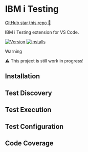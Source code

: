 # IBM i Testing

[GitHub star this repo 🌟](https://github.com/IBM/vscode-ibmi-testing)

<!-- <img src="./icon.png" align="right" width="128" height="128"> -->

IBM i Testing extension for VS Code.

[![Version](https://img.shields.io/visual-studio-marketplace/v/IBM.vscode-ibmi-testing)](https://marketplace.visualstudio.com/items?itemName=IBM.vscode-ibmi-testing)
[![Installs](https://img.shields.io/visual-studio-marketplace/i/IBM.vscode-ibmi-testing)](https://marketplace.visualstudio.com/items?itemName=IBM.vscode-ibmi-testing)

> [!WARNING]
> ⚠️ This project is still work in progress!

## Installation

## Test Discovery

## Test Execution

## Test Configuration

## Code Coverage